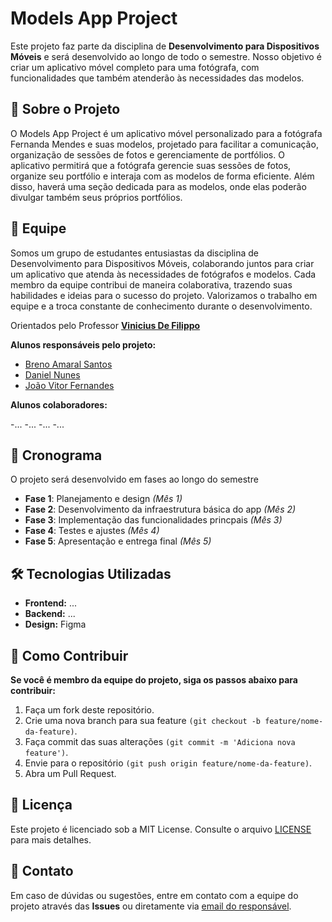 # Models App Project

Este projeto faz parte da disciplina de **Desenvolvimento para Dispositivos Móveis** e será desenvolvido ao longo de todo o semestre. Nosso objetivo é criar um aplicativo móvel completo para uma fotógrafa, com funcionalidades que também atenderão às necessidades das modelos.

## 📱 Sobre o Projeto

O Models App Project é um aplicativo móvel personalizado para a fotógrafa Fernanda Mendes e suas modelos, projetado para facilitar a comunicação, organização de sessões de fotos e gerenciamente de portfólios. O aplicativo permitirá que a fotógrafa gerencie suas sessões de fotos, organize seu portfólio e interaja com as modelos de forma eficiente. Além disso, haverá uma seção dedicada para as modelos, onde elas poderão divulgar também seus próprios portfólios.

## 👥 Equipe

Somos um grupo de estudantes entusiastas da disciplina de Desenvolvimento para Dispositivos Móveis, colaborando juntos para criar um aplicativo que atenda às necessidades de fotógrafos e modelos. Cada membro da equipe contribui de maneira colaborativa, trazendo suas habilidades e ideias para o sucesso do projeto. Valorizamos o trabalho em equipe e a troca constante de conhecimento durante o desenvolvimento.

Orientados pelo Professor **[Vinicius De Filippo](https://github.com/viniciusdefilippo)**

**Alunos responsáveis pelo projeto:**

- [Breno Amaral Santos](https://github.com/DevBrenoSantos)
- [Daniel Nunes](https://github.com/includeDaniel)
- [João Vitor Fernandes](https://github.com/Lima-Developer)

**Alunos colaboradores:**

-...
-...
-...
-...

## 📅 Cronograma

O projeto será desenvolvido em fases ao longo do semestre

- **Fase 1**: Planejamento e design *(Mês 1)*
- **Fase 2**: Desenvolvimento da infraestrutura básica do app *(Mês 2)*
- **Fase 3**: Implementação das funcionalidades princpais *(Mês 3)*
- **Fase 4**: Testes e ajustes *(Mês 4)*
- **Fase 5**: Apresentação e entrega final *(Mês 5)*

## 🛠️ Tecnologias Utilizadas

- **Frontend:** ...
- **Backend:** ...
- **Design:** Figma

## 🚀 Como Contribuir

**Se você é membro da equipe do projeto, siga os passos abaixo para contribuir:**

1. Faça um fork deste repositório.
2. Crie uma nova branch para sua feature ```(git checkout -b feature/nome-da-feature)```.
3. Faça commit das suas alterações ```(git commit -m 'Adiciona nova feature')```.
4. Envie para o repositório ```(git push origin feature/nome-da-feature)```.
5. Abra um Pull Request.

## 📄 Licença

Este projeto é licenciado sob a MIT License. Consulte o arquivo [LICENSE](./LICENSE.txt) para mais detalhes.

## 📝 Contato

Em caso de dúvidas ou sugestões, entre em contato com a equipe do projeto através das **Issues** ou diretamente via [email do responsável](contato.brenoamaral.s@gmail.com).